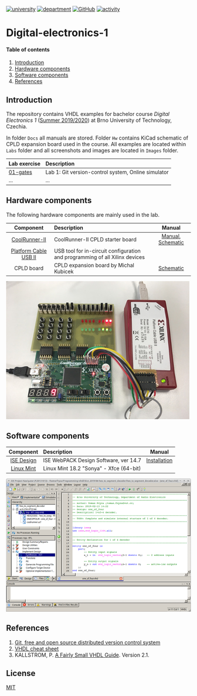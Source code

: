 [![university](https://img.shields.io/badge/university-Brno%20University%20of%20Technology-red.svg)](https://www.vutbr.cz/en/)
[![department](https://img.shields.io/badge/department-Dept.%20of%20Radio%20Electronics-blue)](https://www.facebook.com/URELBrno)
[![GitHub](https://img.shields.io/github/license/tomas-fryza/Digital-electronics-1)](https://choosealicense.com/licenses/mit/)
[![activity](https://img.shields.io/github/last-commit/tomas-fryza/Digital-electronics-1)](https://github.com/tomas-fryza/Digital-electronics-1/commits/master)

# Digital-electronics-1

#### Table of contents

1. [Introduction](#introduction)
2. [Hardware components](#hardware-components)
3. [Software components](#software-components)
4. [References](#references)


## Introduction

The repository contains VHDL examples for bachelor course *Digital Electronics 1* ([Summer 2019/2020](https://www.vutbr.cz/en/students/courses/detail/210628)) at Brno University of Technology, Czechia.

In folder `Docs` all manuals are stored. Folder `Hw` contains KiCad schematic of CPLD expansion board used in the course. All examples are located within `Labs` folder and all screenshots and images are located in `Images` folder.

| **Lab exercise** | **Description** |
| :-- | :-- |
| [01-gates](Labs/01-gates) | Lab 1: Git version-control system, Online simulator |
| ... | ... |


## Hardware components

The following hardware components are mainly used in the lab.

| **Component** | **Description** | **Manual** |
| :-: | :-- | :-: |
| [CoolRunner-II](https://store.digilentinc.com/coolrunner-ii-cpld-starter-board-limited-time/) | CoolRunner-II CPLD starter board | [Manual](docs/coolrunner-ii_rm.pdf), [Schematic](docs/coolrunner-ii_sch.pdf)
| [Platform Cable USB II](https://www.xilinx.com/products/boards-and-kits/hw-usb-ii-g.html) | USB tool for in-circuit configuration and programming of all Xilinx devices |
| CPLD board | CPLD expansion board by Michal Kubicek | [Schematic](Docs/cpld_expansion.pdf)

![cpld](Images/coolrunner_board.jpg)


## Software components

| **Component** | **Description** | **Manual** |
| :-: | :-- | :-: |
| [ISE Design](https://www.xilinx.com/products/design-tools/ise-design-suite/ise-webpack.html) | ISE WebPACK Design Software, ver 14.7 | [Installation](https://gitlab.com/tomas.fryza/vhdl-examples/wikis/)
| [Linux Mint](https://linuxmint.com/download_all.php) | Linux Mint 18.2 "Sonya" - Xfce (64-bit) |

![ise](Images/ise_synthesize_org.png)


## References

1. [Git, free and open source distributed version control system](https://git-scm.com/)
2. [VHDL cheat sheet](Docs/README.md)
3. KALLSTROM, P. [A Fairly Small VHDL Guide](Docs/VHDL_guide.pdf). Version 2.1.


## License

[MIT](https://choosealicense.com/licenses/mit/)
